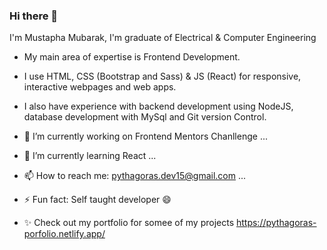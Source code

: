 ### Hi there 👋
I'm Mustapha Mubarak, I'm graduate of Electrical & Computer Engineering

- My main area of expertise is Frontend Development.

- I use HTML, CSS (Bootstrap and Sass) & JS (React) for responsive, interactive webpages and web apps.

- I also have  experience with backend development using NodeJS, database development with MySql and Git version Control.

- 🔭 I’m currently working on Frontend Mentors Chanllenge ...
- 🌱 I’m currently learning React ...
- 📫 How to reach me: pythagoras.dev15@gmail.com ...
- ⚡ Fun fact: Self taught developer 😄


- ✨ Check out my portfolio for somee of my projects https://pythagoras-porfolio.netlify.app/
<!--**pythagoras-dev/pythagoras-dev** is a ✨ _special_ ✨ repository because its `README.md` (this file) appears on your GitHub profile.

Here are some ideas to get you started:

- 🔭 I’m currently working on ...
- 🌱 I’m currently learning ...
- 👯 I’m looking to collaborate on ...
- 🤔 I’m looking for help with ...
- 💬 Ask me about ...
- 📫 How to reach me: ...
- 😄 Pronouns: ...
- ⚡ Fun fact: ...
-->
